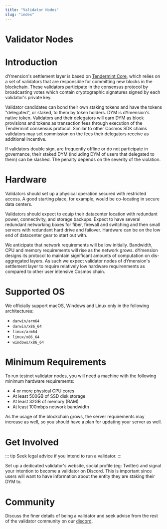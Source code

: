 ```yaml
---
title: "Validator Nodes"
slug: "index"
---
```


# Validator Nodes

# Introduction

dYmension's settlement layer is based on [Tendermint Core](https://github.com/tendermint/tendermint/blob/master/docs/introduction/what-is-tendermint.md), which relies on a set of validators that are responsible for committing new blocks in the blockchain. These validators participate in the consensus protocol by broadcasting votes which contain cryptographic signatures signed by each validator's private key.

Validator candidates can bond their own staking tokens and have the tokens "delegated", or staked, to them by token holders. DYM is dYmension's native token. Validators and their delegators will earn DYM as block provisions and tokens as transaction fees through execution of the Tendermint consensus protocol. Similar to other Cosmos SDK chains validators may set commission on the fees their delegators receive as additional incentive.

If validators double sign, are frequently offline or do not participate in governance, their staked DYM (including DYM of users that delegated to them) can be slashed. The penalty depends on the severity of the violation.

# Hardware

Validators should set up a physical operation secured with restricted access. A good starting place, for example, would be co-locating in secure data centers.

Validators should expect to equip their datacenter location with redundant power, connectivity, and storage backups. Expect to have several redundant networking boxes for fiber, firewall and switching and then small servers with redundant hard drive and failover. Hardware can be on the low end of datacenter gear to start out with.

We anticipate that network requirements will be low initially. Bandwidth, CPU and memory requirements will rise as the network grows. dYmension designs its protocol to maintain significant amounts of computation on dis-aggregated layers. As such we expect validator nodes of dYmension's settlement layer to require relatively low hardware requirenments as compared to other user intensive Cosmos chain.

# Supported OS

We officially support macOS, Windows and Linux only in the following architectures:

- `darwin/arm64`
- `darwin/x86_64`
- `linux/arm64`
- `linux/x86_64`
- `windows/x86_64`

# Minimum Requirements

To run testnet validator nodes, you will need a machine with the following minimum hardware requirements:

- 4 or more physical CPU cores
- At least 500GB of SSD disk storage
- At least 32GB of memory (RAM)
- At least 100mbps network bandwidth

As the usage of the blockchain grows, the server requirements may increase as well, so you should have a plan for updating your server as well.

# Get Involved

::: tip
Seek legal advice if you intend to run a validator.
:::

Set up a dedicated validator's website, social profile (eg: Twitter) and signal your intention to become a validator on Discord. This is important since users will want to have information about the entity they are staking their DYM to.

# Community

Discuss the finer details of being a validator and seek advise from the rest of the validator community on our [discord](http://discord.gg/mvnh3YVa2W).
